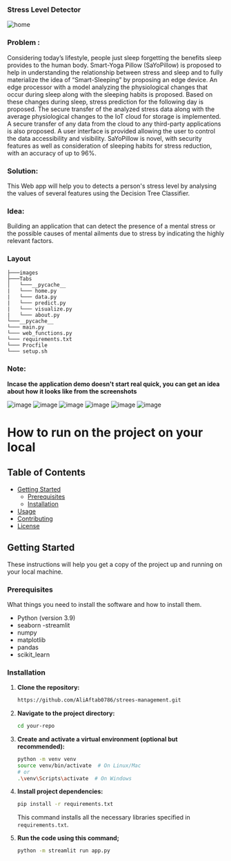 ### Stress Level Detector

![home](https://user-images.githubusercontent.com/64016811/199025266-69551658-cd50-40ec-a5d1-6ec5e26c5037.png)



### Problem : 

Considering today’s lifestyle, people just sleep forgetting the benefits sleep provides to the human body. Smart-Yoga Pillow (SaYoPillow) is proposed to help in understanding the relationship between stress and sleep and to fully materialize the idea of “Smart-Sleeping” by proposing an edge device. An edge processor with a model analyzing the physiological changes that occur during sleep along with the sleeping habits is proposed. Based on these changes during sleep, stress prediction for the following day is proposed. The secure transfer of the analyzed stress data along with the average physiological changes to the IoT cloud for storage is implemented. A secure transfer of any data from the cloud to any third-party applications is also proposed. A user interface is provided allowing the user to control the data accessibility and visibility. SaYoPillow is novel, with security features as well as consideration of sleeping habits for stress reduction, with an accuracy of up to 96%.

### Solution:

This Web app will help you to detects a person's stress level by analysing the values of several features using the Decision Tree Classifier.

### Idea: 
Building an application that can detect the presence of a mental stress or the possible causes of mental ailments due to stress by indicating the highly relevant factors. 

### Layout

```
├───images
├───Tabs
│   └───__pycache__
|   └─── home.py
|   └─── data.py
|   └─── predict.py
|   └─── visualize.py
|   └─── about.py
└───__pycache__
└─── main.py
└─── web_functions.py
└─── requirements.txt
└─── Procfile
└─── setup.sh
```


### Note:
**Incase the application demo doesn't start real quick, you can get an idea about how it looks like from the screenshots**

![image](https://user-images.githubusercontent.com/64016811/199024653-a24bb46e-5bde-4f6c-876d-a7c4b02c0218.png)
![image](https://user-images.githubusercontent.com/64016811/199024804-5b4bd63a-528d-4c3c-94ce-2463ab83d5ce.png)
![image](https://user-images.githubusercontent.com/64016811/199026180-fafca016-8955-4301-bc63-3ec978b2c27e.png)
![image](https://user-images.githubusercontent.com/64016811/199025795-61a199f2-67e2-40e9-a076-97e72ca01cd0.png)
![image](https://user-images.githubusercontent.com/64016811/199024885-c3c519d2-b67d-40a7-9804-ea9c7ad938af.png)
![image](https://user-images.githubusercontent.com/64016811/199025007-87d895ee-f812-4987-9acd-e46a88d2055e.png)

# How to run on the project on your local 



## Table of Contents

- [Getting Started](#getting-started)
  - [Prerequisites](#prerequisites)
  - [Installation](#installation)
- [Usage](#usage)
- [Contributing](#contributing)
- [License](#license)

## Getting Started

These instructions will help you get a copy of the project up and running on your local machine.

### Prerequisites

What things you need to install the software and how to install them.

- Python (version 3.9)
- seaborn
-streamlit
- numpy
- matplotlib
- pandas
- scikit_learn

### Installation

1. **Clone the repository:**

    ```bash
   https://github.com/AliAftab0786/strees-management.git
    ```

2. **Navigate to the project directory:**

    ```bash
    cd your-repo
    ```

3. **Create and activate a virtual environment (optional but recommended):**

    ```bash
    python -m venv venv
    source venv/bin/activate  # On Linux/Mac
    # or
    .\venv\Scripts\activate  # On Windows
    ```

4. **Install project dependencies:**

    ```bash
    pip install -r requirements.txt
    ```

   This command installs all the necessary libraries specified in `requirements.txt`.

5. **Run the code using this command;**
     ```bash
    python -m streamlit run app.py 
    ```
  






